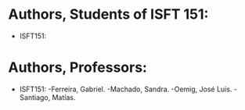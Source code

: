 # Authors, Students of ISFT 151:
* ISFT151: 

# Authors, Professors:
* ISFT151: 
    -Ferreira, Gabriel. 
    -Machado, Sandra.
    -Oemig, José Luis.
    -Santiago, Matías.

